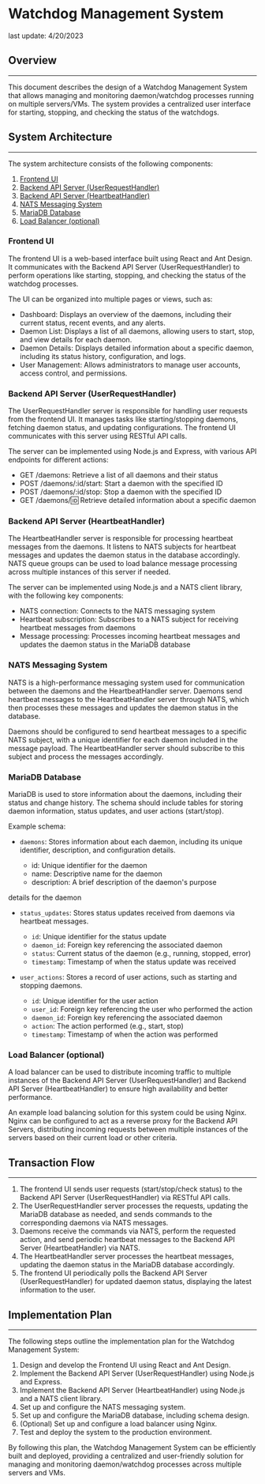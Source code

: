 # Watchdog Management System

last update: 4/20/2023

## Overview

---

This document describes the design of a Watchdog Management System that allows managing and monitoring daemon/watchdog processes running on multiple servers/VMs. The system provides a centralized user interface for starting, stopping, and checking the status of the watchdogs.

## System Architecture

---

The system architecture consists of the following components:

1. [Frontend UI](#frontend-ui)
2. [Backend API Server (UserRequestHandler)](#backend-api-server-userrequesthandler)
3. [Backend API Server (HeartbeatHandler)](#backend-api-server-userrequesthandler)
4. [NATS Messaging System](#nats-messaging-system)
5. [MariaDB Database](#mariadb-database)
6. [Load Balancer (optional)](#load-balancer-optional)

### Frontend UI

The frontend UI is a web-based interface built using React and Ant Design. It communicates with the Backend API Server (UserRequestHandler) to perform operations like starting, stopping, and checking the status of the watchdog processes.

The UI can be organized into multiple pages or views, such as:

- Dashboard: Displays an overview of the daemons, including their current status, recent events, and any alerts.
- Daemon List: Displays a list of all daemons, allowing users to start, stop, and view details for each daemon.
- Daemon Details: Displays detailed information about a specific daemon, including its status history, configuration, and logs.
- User Management: Allows administrators to manage user accounts, access control, and permissions.

### Backend API Server (UserRequestHandler)

The UserRequestHandler server is responsible for handling user requests from the frontend UI. It manages tasks like starting/stopping daemons, fetching daemon status, and updating configurations. The frontend UI communicates with this server using RESTful API calls.

The server can be implemented using Node.js and Express, with various API endpoints for different actions:

- GET /daemons: Retrieve a list of all daemons and their status
- POST /daemons/:id/start: Start a daemon with the specified ID
- POST /daemons/:id/stop: Stop a daemon with the specified ID
- GET /daemons/:id: Retrieve detailed information about a specific daemon

### Backend API Server (HeartbeatHandler)

The HeartbeatHandler server is responsible for processing heartbeat messages from the daemons. It listens to NATS subjects for heartbeat messages and updates the daemon status in the database accordingly. NATS queue groups can be used to load balance message processing across multiple instances of this server if needed.

The server can be implemented using Node.js and a NATS client library, with the following key components:

- NATS connection: Connects to the NATS messaging system
- Heartbeat subscription: Subscribes to a NATS subject for receiving heartbeat messages from daemons
- Message processing: Processes incoming heartbeat messages and updates the daemon status in the MariaDB database

### NATS Messaging System

NATS is a high-performance messaging system used for communication between the daemons and the HeartbeatHandler server. Daemons send heartbeat messages to the HeartbeatHandler server through NATS, which then processes these messages and updates the daemon status in the database.

Daemons should be configured to send heartbeat messages to a specific NATS subject, with a unique identifier for each daemon included in the message payload. The HeartbeatHandler server should subscribe to this subject and process the messages accordingly.

### MariaDB Database

MariaDB is used to store information about the daemons, including their status and change history. The schema should include tables for storing daemon information, status updates, and user actions (start/stop).

Example schema:

- `daemons`: Stores information about each daemon, including its unique identifier, description, and configuration details.

  - id: Unique identifier for the daemon
  - name: Descriptive name for the daemon
  - description: A brief description of the daemon's purpose

details for the daemon

- `status_updates`: Stores status updates received from daemons via heartbeat messages.
  - `id`: Unique identifier for the status update
  - `daemon_id`: Foreign key referencing the associated daemon
  - `status`: Current status of the daemon (e.g., running, stopped, error)
  - `timestamp`: Timestamp of when the status update was received

- `user_actions`: Stores a record of user actions, such as starting and stopping daemons.
  - `id`: Unique identifier for the user action
  - `user_id`: Foreign key referencing the user who performed the action
  - `daemon_id`: Foreign key referencing the associated daemon
  - `action`: The action performed (e.g., start, stop)
  - `timestamp`: Timestamp of when the action was performed

### Load Balancer (optional)

A load balancer can be used to distribute incoming traffic to multiple instances of the Backend API Server (UserRequestHandler) and Backend API Server (HeartbeatHandler) to ensure high availability and better performance. 

An example load balancing solution for this system could be using Nginx. Nginx can be configured to act as a reverse proxy for the Backend API Servers, distributing incoming requests between multiple instances of the servers based on their current load or other criteria.

## Transaction Flow

---

1. The frontend UI sends user requests (start/stop/check status) to the Backend API Server (UserRequestHandler) via RESTful API calls.
2. The UserRequestHandler server processes the requests, updating the MariaDB database as needed, and sends commands to the corresponding daemons via NATS messages.
3. Daemons receive the commands via NATS, perform the requested action, and send periodic heartbeat messages to the Backend API Server (HeartbeatHandler) via NATS.
4. The HeartbeatHandler server processes the heartbeat messages, updating the daemon status in the MariaDB database accordingly.
5. The frontend UI periodically polls the Backend API Server (UserRequestHandler) for updated daemon status, displaying the latest information to the user.

## Implementation Plan

---

The following steps outline the implementation plan for the Watchdog Management System:

1. Design and develop the Frontend UI using React and Ant Design.
2. Implement the Backend API Server (UserRequestHandler) using Node.js and Express.
3. Implement the Backend API Server (HeartbeatHandler) using Node.js and a NATS client library.
4. Set up and configure the NATS messaging system.
5. Set up and configure the MariaDB database, including schema design.
6. (Optional) Set up and configure a load balancer using Nginx.
7. Test and deploy the system to the production environment.

By following this plan, the Watchdog Management System can be efficiently built and deployed, providing a centralized and user-friendly solution for managing and monitoring daemon/watchdog processes across multiple servers and VMs.
